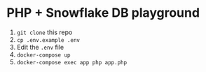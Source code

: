 # PHP + Snowflake DB playground

1. `git clone` this repo
2. `cp .env.example .env`
3. Edit the `.env` file
4. `docker-compose up`
5. `docker-compose exec app php app.php`
